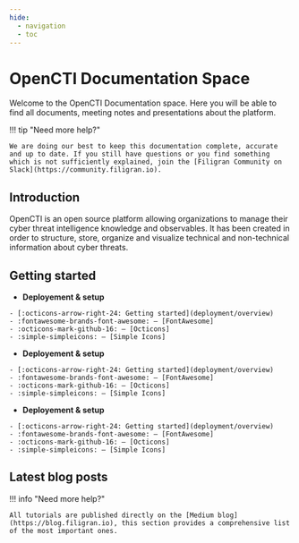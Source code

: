 ```yaml
---
hide:
  - navigation
  - toc
---
```


# OpenCTI Documentation Space

Welcome to the OpenCTI Documentation space. Here you will be able to find all documents, meeting notes and presentations about the platform.

!!! tip "Need more help?"

    We are doing our best to keep this documentation complete, accurate and up to date. If you still have questions or you find something which is not sufficiently explained, join the [Filigran Community on Slack](https://community.filigran.io).

## Introduction

OpenCTI is an open source platform allowing organizations to manage their cyber threat intelligence knowledge and observables. It has been created in order to structure, store, organize and visualize technical and non-technical information about cyber threats.

## Getting started

<div class="grid cards" markdown>

-    __Deployement & setup__

    - [:octicons-arrow-right-24: Getting started](deployment/overview)
    - :fontawesome-brands-font-awesome: – [FontAwesome]
    - :octicons-mark-github-16: – [Octicons]
    - :simple-simpleicons: – [Simple Icons]

-    __Deployement & setup__

    - [:octicons-arrow-right-24: Getting started](deployment/overview)
    - :fontawesome-brands-font-awesome: – [FontAwesome]
    - :octicons-mark-github-16: – [Octicons]
    - :simple-simpleicons: – [Simple Icons]

-    __Deployement & setup__

    - [:octicons-arrow-right-24: Getting started](deployment/overview)
    - :fontawesome-brands-font-awesome: – [FontAwesome]
    - :octicons-mark-github-16: – [Octicons]
    - :simple-simpleicons: – [Simple Icons]
</div>

## Latest blog posts

!!! info "Need more help?"

    All tutorials are published directly on the [Medium blog](https://blog.filigran.io), this section provides a comprehensive list of the most important ones.